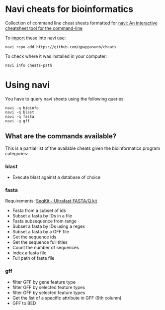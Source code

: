 # Navi cheats for bioinformatics

Collection of command line cheat sheets formatted for [navi: An interactive cheatsheet tool for the command-line](https://github.com/denisidoro/navi)

To [import](https://github.com/denisidoro/navi#cheatsheet-repositories) these into navi use:

    navi repo add https://github.com/gpappasunb/cheats 

To check where it was installed in your computer:

    navi info cheats-path

# Using navi

You have to query navi sheets using the following queries:

    navi -q bioinfo 
    navi -q blast 
    navi -q fasta 
    navi -q gff 





## What are the commands available?

This is a partial list of the available cheats given the bioinformatics program categories:

### blast

* Execute blast against a database of choice

### fasta

Requirements: [SeqKit - Ultrafast FASTA/Q kit](https://bioinf.shenwei.me/seqkit/)

* Fasta from a subset of ids
* Subset a fasta by IDs in a file
* Fasta subsequence from range
* Subset a fasta by IDs using a regex 
* Subset a fasta by a GFF file
* Get the sequence ids
* Get the sequence full titles
* Count the number of sequences
* Index a fasta file
* Full path of fasta file

### gff

* filter GFF by gene feature type 
* filter GFF by selected feature types
* filter GFF by selected feature types
* Get the list of a specific attribute in GFF (9th column)
* GFF to BED

